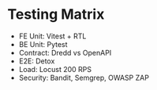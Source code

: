 # Testing Matrix

- FE Unit: Vitest + RTL
- BE Unit: Pytest
- Contract: Dredd vs OpenAPI
- E2E: Detox
- Load: Locust 200 RPS
- Security: Bandit, Semgrep, OWASP ZAP
